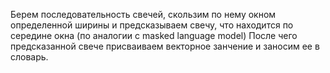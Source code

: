 Берем последовательность свечей, скользим по нему окном определенной ширины и предсказываем свечу, что находится по середине окна (по аналогии с masked language model) После чего предсказанной свече присваиваем векторное занчение и заносим ее в словарь.